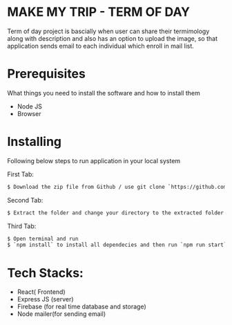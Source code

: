# MAKE MY TRIP - TERM OF DAY

Term of day project is bascially when user can share their termimology along with description and also has an option to upload the image, so that application sends email to each individual which enroll in mail list.

# Prerequisites

What things you need to install the software and how to install them

- Node JS
- Browser

# Installing

Following below steps to run application in your local system

First Tab:

```sh
$ Download the zip file from Github / use git clone `https://github.com/Kumar-Ankur/tod_mmt.git` to your local System.
```

Second Tab:

```sh
$ Extract the folder and change your directory to the extracted folder or directly change your directory if using git clone.
```

Third Tab:

```sh
$ Open terminal and run
$ `npm install` to install all dependecies and then run `npm run start` which starts both frontend and backend server concurrently
```

# Tech Stacks:

- React( Frontend)
- Express JS (server)
- Firebase (for real time database and storage)
- Node mailer(for sending email)
